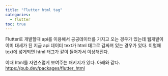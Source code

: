 ```yaml
---
title: "Flutter html tag"
categories: 
  - flutter
toc: true
---
```


Flutter로 개발할때 api를 이용해서 공공데이터를 가지고 오는 경우가 있는데
웹개발이 이미 대세가 된 지금 api 데이터 text가 html 태그로 감싸져 있는 경우가 있다.
이럴때 text에 넣게되면 html 태그가 같이 들어가서 이상해진다.

이때 html를 자연스럽게 보여주는 패키지가 있다. 아래와 같다.
<https://pub.dev/packages/flutter_html>
